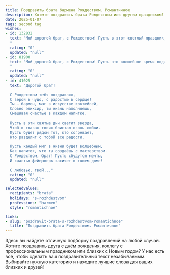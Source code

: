 ```yaml
---
title: Поздравить брата бармена Рождеством. Романтичное
description: Хотите поздравить брата Рождеством или другим праздником? Наш ИИ создаст незабываемое поздравление, а вы обязательно выделитесь среди других.  
date: 2025-01-07
tags: second tag
wishes:
- id: 132832
  text: "Мой дорогой брат, с Рождеством! Пусть в этот светлый праздник, наполненный волшебством и чудом, твоя жизнь будет также яркой и искрящейся, как лучшие коктейли, которые ты создаешь за барной стойкой.  Пусть любовь согревает твое сердце так же, как теплый ром, а счастье переливается через край, как бокал шампанского. Желаю тебе мира, добра и исполнения самых заветных желаний!
  "
  rating: "0"
  updated: "null"
- id: 81900
  text: "Мой дорогой брат, с Рождеством! Пусть это волшебное время подарит тебе не только праздничное настроение, но и исполнит самые сокровенные желания. Пусть твой бар, как и твое сердце, всегда будут полны тепла, света и искренних улыбок.
  "
  rating: "0"
  updated: "null"
- id: 41025
  text: "Дорогой брат!
  
  С Рождеством тебя поздравляю,
  С верой в чудо, с радостью в сердце!
  Ты — бармен, маг в искусстве коктейлей,
  Словно эликсир, ты жизнь наполняешь,
  Смешивая счастье в каждом напитке.
  
  Пусть в эти святые дни светит звезда,
  Чтоб в глазах твоих блистал огонь любви.
  Пусть будет рядом тот, кто согревает,
  Кто разделит с тобой все радости.
  
  Пусть каждый миг в жизни будет волшебным,
  Как напиток, что ты создаёшь с мастерством.
  С Рождеством, брат! Пусть сбудутся мечты,
  И счастья фейерверк засияет в твоем доме!
  
  С любовью, твой..."
  rating: "0"
  updated: "null"

selectedValues:
  recipients: "brata"
  holidays: "s-rozhdestvom"
  professions: "barmen"
  style: "romantichnoe"

links:
- slug: "pozdravit-brata-s-rozhdestvom-romantichnoe"
  title: "Поздравить брата Рождеством. Романтичное"
---
```


Здесь вы найдете отличную подборку поздравлений на любой случай.
Хотите поздравить друга с днём рождения, коллегу с профессиональным праздником или близких с Новым годом? У нас есть всё, чтобы сделать ваш поздравительный текст незабываемым. Выбирайте нужную категорию и находите лучшие слова для ваших близких и друзей!
